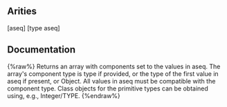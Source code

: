 ## Arities
[aseq]
[type aseq]

## Documentation
{%raw%}
Returns an array with components set to the values in aseq. The array's
  component type is type if provided, or the type of the first value in
  aseq if present, or Object. All values in aseq must be compatible with
  the component type. Class objects for the primitive types can be obtained
  using, e.g., Integer/TYPE.
{%endraw%}
